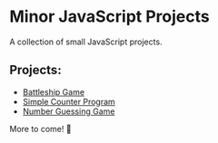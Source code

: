 # Minor JavaScript Projects

A collection of small JavaScript projects.

## Projects:
- [Battleship Game](Battleship-js-game/)
- [Simple Counter Program](Counter-js/)
- [Number Guessing Game](number-guessing-game/)

More to come! 🚀
